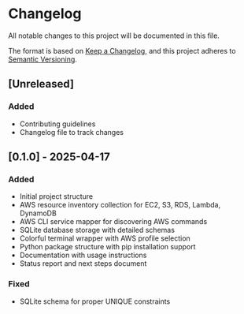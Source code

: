 # Changelog

All notable changes to this project will be documented in this file.

The format is based on [Keep a Changelog](https://keepachangelog.com/en/1.0.0/),
and this project adheres to [Semantic Versioning](https://semver.org/spec/v2.0.0.html).

## [Unreleased]

### Added
- Contributing guidelines
- Changelog file to track changes

## [0.1.0] - 2025-04-17

### Added
- Initial project structure
- AWS resource inventory collection for EC2, S3, RDS, Lambda, DynamoDB
- AWS CLI service mapper for discovering AWS commands
- SQLite database storage with detailed schemas
- Colorful terminal wrapper with AWS profile selection
- Python package structure with pip installation support
- Documentation with usage instructions
- Status report and next steps document

### Fixed
- SQLite schema for proper UNIQUE constraints